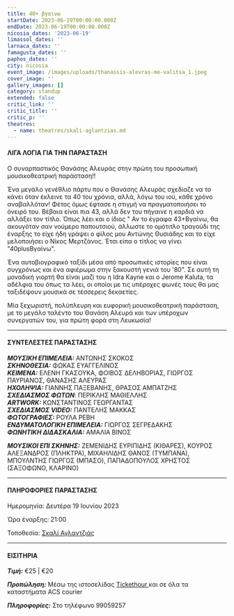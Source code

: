 ```yaml
---
title: 40+ βγαινω
startDate: 2023-06-19T00:00:00.000Z
endDate: 2023-06-19T00:00:00.000Z
nicosia_dates: '2023-06-19'
limassol_dates: ''
larnaca_dates: ''
famagusta_dates: ''
paphos_dates: ''
city: nicosia
event_image: /images/uploads/thanassis-alevras-me-valitsa_1.jpeg
cover_image: ''
gallery_images: []
category: standup
extended: false
critic_link: ''
critic_title: ''
critic_p: ''
theatres:
  - name: theatres/skali-aglantzias.md
---
```


#### ΛΙΓΑ ΛΟΓΙΑ ΓΙΑ ΤΗΝ ΠΑΡΑΣΤΑΣΗ

Ο συναρπαστικός Θανάσης Αλευράς στην πρώτη του προσωπική μουσικοθεατρική παράσταση!!

Ένα μεγάλο γενέθλιο πάρτυ που ο Θανάσης Αλευράς σχεδίαζε να το κάνει όταν έκλεινε τα 40 του χρόνια, αλλά, λόγω του ιού, κάθε χρόνο αναβαλλόταν! Φέτος όμως έφτασε η στιγμή να πραγματοποιήσει το όνειρό του. Βέβαια είναι πια 43, αλλά δεν του πήγαινε η καρδιά να αλλάξει τον τίτλο. Όπως λέει και ο ίδιος " Αν το έγραφα 43+Βγαίνω, θα ακουγόταν σαν νούμερο παπουτσιού, άλλωστε το ομότιτλο τραγούδι της έναρξης το είχε ήδη γράψει ο φίλος μου Αντώνης Θυσιάδης και το είχε μελοποιήσει ο Νίκος Μερτζάνος. Έτσι είπα ο τίτλος να γίνει "40plusΒγαίνω".

Ένα αυτοβιογραφικό ταξίδι μέσα από προσωπικές ιστορίες που είναι συγχρόνως και ένα αφιέρωμα στην ξακουστή γενιά του '80". Σε αυτή τη μοναδική γιορτή θα είναι μαζί του η Ιdra Kayne και ο Jerome Kaluta, τα αδέλφια του όπως τα λέει, οι οποίοι με τις υπέροχες φωνές τους θα μας ταξιδέψουν μουσικά σε τέσσερεις δεκαετίες.

Μία ξεχωριστή, πολύπλευρη και ευφορική μουσικοθεατρική παράσταση, με το μεγάλο ταλέντο του Θανάση Αλευρά και των υπέροχων συνεργατών του, για πρώτη φορά στη Λευκωσία!

***

#### ΣΥΝΤΕΛΕΣΤΕΣ ΠΑΡΑΣΤΑΣΗΣ

***ΜΟΥΣΙΚΗ ΕΠΙΜΕΛΕΙΑ:*** ΑΝΤΩΝΗΣ ΣΚΟΚΟΣ\
***ΣΚΗΝΟΘΕΣΙΑ:*** ΦΩΚΑΣ ΕΥΑΓΓΕΛΙΝΟΣ\
***ΚΕΙΜΕΝΑ:*** ΕΛΕΝΗ ΓΚΑΣΟΥΚΑ, ΦΟΙΒΟΣ ΔΕΛΗΒΟΡΙΑΣ, ΓΙΩΡΓΟΣ ΠΑΥΡΙΑΝΟΣ, ΘΑΝΑΣΗΣ ΑΛΕΥΡΑΣ\
***ΗΧΟΛΗΨΙΑ:*** ΓΙΑΝΝΗΣ ΠΑΞΕΒΑΝΗΣ, ΘΡΑΣΟΣ ΑΜΠΑΤΖΗΣ\
***ΣΧΕΔΙΑΣΜΟΣ ΦΩΤΩΝ***: ΠΕΡΙΚΛΗΣ ΜΑΘΙΕΛΛΗΣ\
***ARTWORK:*** ΚΩΝΣΤΑΝΤΙΝΟΣ ΓΕΩΡΓΑΝΤΑΣ\
***ΣΧΕΔΙΑΣΜΟΣ VIDEO:*** ΠΑΝΤΕΛΗΣ ΜΑΚΚΑΣ\
***ΦΩΤΟΓΡΑΦΙΕΣ:*** ΡΟΥΛΑ ΡΕΒΗ\
***ΕΝΔΥΜΑΤΟΛΟΓΙΚΗ ΕΠΙΜΕΛΕΙΑ:*** ΓΙΩΡΓΟΣ ΣΕΓΡΕΔΑΚΗΣ\
***ΦΩΝΗΤΙΚΗ ΔΙΔΑΣΚΑΛΙΑ:*** ΑΜΑΛΙΑ ΒΙΝΟΣ

***ΜΟΥΣΙΚΟΙ ΕΠΙ ΣΚΗΝΗΣ:*** ΖΕΜΕΝΙΔΗΣ ΕΥΡΙΠΙΔΗΣ (ΚΙΘΑΡΕΣ), ΚΟΥΡΟΣ ΑΛΕΞΑΝΔΡΟΣ (ΠΛΗΚΤΡΑ), ΜΙΧΑΗΛΙΔΗΣ ΘΑΝΟΣ (ΤΥΜΠΑΝΑ), ΜΠΟΥΛΝΤΗΣ ΓΙΩΡΓΟΣ (ΜΠΑΣΟ), ΠΑΠΑΔΟΠΟΥΛΟΣ ΧΡΗΣΤΟΣ (ΣΑΞΟΦΩΝΟ, ΚΛΑΡΙΝΟ)

***

#### ΠΛΗΡΟΦΟΡΙΕΣ ΠΑΡΑΣΤΑΣΗΣ

Ημερομηνία: Δευτέρα 19 Ιουνίου 2023

Ώρα έναρξης: 21:00

Τοποθεσία: [Σκαλί Αγλαντζιάς](?#map)

***

#### ΕΙΣΙΤΗΡΙΑ

***Τιμή:*** €25 | €20

***Προπώληση:*** Μέσω της ιστοσελίδας [Tickethour ](https://shop.tickethour.com/showEventInformation.html?idEvent=4171)και σε όλα τα καταστήματα ACS courier

***Πληροφορίες:*** Στο τηλέφωνο 99059257
